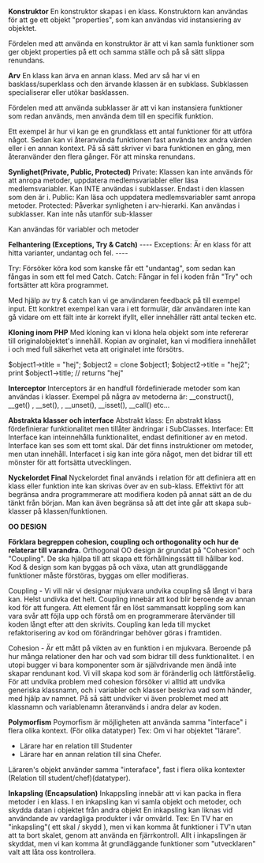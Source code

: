 **Konstruktor**
En konstruktor skapas i en klass. Konstruktorn kan användas för att ge ett objekt "properties", som kan användas vid instansiering av objektet.

Fördelen med att använda en konstruktor är att vi kan samla funktioner som ger objekt properties på ett och samma ställe och på så sätt slippa renundans.

**Arv**
En klass kan ärva en annan klass. Med arv så har vi en basklass/superklass och den ärvande klassen är en subklass. Subklassen specialiserar eller utökar basklassen.

Fördelen med att använda subklasser är att vi kan instansiera funktioner som redan används, men använda dem till en specifik funktion.


Ett exempel är hur vi kan ge en grundklass ett antal funktioner för att utföra något. Sedan kan vi återanvända funktionen fast använda tex andra värden eller i en annan kontext.
På så sätt skriver vi bara funktionen en gång, men återanvänder den flera gånger. För att minska renundans. 

**Synlighet(Private, Public, Protected)**
Private: Klassen kan inte används för att anropa metoder, uppdatera medlemsvariabler eller läsa medlemsvariabler. Kan INTE användas i subklasser. Endast i den klassen som den är i. 
Public: Kan läsa och uppdatera medlemsvariabler samt anropa metoder.
Protected: Påverkar synligheten i arv-hierarki. Kan användas i subklasser. Kan inte nås utanför sub-klasser

Kan användas för variabler och metoder

**Felhantering (Exceptions, Try & Catch)**
---- Exceptions: Är en klass för att hitta varianter, undantag och fel. ----

Try: Försöker köra kod som kanske får ett "undantag", som sedan kan fångas in som ett fel med Catch.
Catch: Fångar in fel i koden från "Try" och fortsätter att köra programmet.

Med hjälp av try & catch kan vi ge användaren feedback på till exempel input. Ett konktret exempel kan vara i ett formulär, där användaren inte kan gå vidare om ett fält inte är korrekt ifyllt, eller innehåller rätt antal tecken etc.

**Kloning inom PHP**
Med kloning kan vi klona hela objekt som inte refererar till originalobjektet's innehåll.
Kopian av orginalet, kan vi modifiera innehållet i och med full säkerhet veta att originalet inte försötrs. 


$object1->title = "hej";
$object2 = clone $object1;
$object2->title = "hej2";
print $object1->title; // returns "hej"


**Interceptor**
Interceptors är en handfull fördefinierade metoder som kan användas i klasser.
Exempel på några av metoderna är:  __construct(), __get() , __set(), , __unset(), __isset(), __call() etc... 


**Abstrakta klasser och interface**
Abstrakt klass: En abstrakt klass fördefinierar funktionalitet men tillåter ändringar i SubClasses.
Interface: Ett Interface kan inteinnehålla funktionalitet, endast definitioner av en metod. Interface kan ses som ett tomt skal. Där det finns instruktioner om metoder, men utan innehåll. Interfacet i sig kan inte göra något, men det bidrar till ett mönster för att fortsätta utvecklingen.

**Nyckelordet Final**
Nyckelordet final används i relation för att definiera att en klass eller funktion inte kan skrivas över av en sub-klass.
Effektivt för att begränsa andra programmerare att modifiera koden på annat sätt an de du tänkt från början.
Man kan även begränsa så att det inte går att skapa sub-klasser på klassen/funktionen.


   **OO DESIGN**

**Förklara begreppen cohesion, coupling och orthogonality och hur de relaterar till varandra.**
Orthogonal OO design är grundat på "Cohesion" och "Coupling".  De ska hjälpa till att skapa ett förhållningssätt
till hållbar kod. Kod & design som kan byggas på och växa, utan att grundläggande funktioner måste förstöras, byggas om eller modifieras.


Coupling - Vi vill när vi designar mjukvara undvika coupling så långt vi bara kan. Helst undivka det helt. 
Coupling innebär att kod blir beroende av annan kod för att fungera. Att element får en löst sammansatt koppling
som kan vara svår att föjla upp och förstå om en programmerare återvänder till koden långt efter att den skrivits. Coupling kan leda
till mycket refaktorisering av kod om förändringar behöver göras i framtiden.

Cohesion - Är ett mått på vikten av en funktion i en mjukvara. Beroende på hur många relationer den har och vad som bidrar till dess funktionalitet.
I en utopi bugger vi bara komponenter som är självdrivande men ändå inte skapar rendunant kod. Vi vill skapa kod som är föränderlig och lättförståelig. 
För att undvika problem med cohesion försöker vi alltid att undvika generiska klassnamn, och i variabler och klasser beskriva vad som händer, med hjälp av namnet.
På så sätt undviker vi även problemet med att klassnamn och variablenamn återanvänds i andra delar av koden.

**Polymorfism**
Poymorfism är möjligheten att använda samma "interface" i flera olika kontext. (För olika datatyper)
Tex: 
Om vi har objektet "lärare". 
 - Lärare har en relation till Studenter
 - Lärare har en annan relation till sina Chefer. 
 
 Läraren's objekt använder samma "interaface", fast i flera olika kontexter (Relation till student/chef)(datatyper).
 
**Inkapsling (Encapsulation)**
Inkappsling innebär att vi kan packa in flera metoder i en klass.
I en inkapsling kan vi samla objekt och metoder, och skydda datan i objektet från andra objekt
En inkapsling kan liknas vid användande av vardagliga produkter i vår omvärld. 
Tex: 
En TV har en "inkapsling"( ett skal / skydd ), men vi kan komma åt funktioner i TV'n utan att ta bort skalet, genom att använda
en fjärrkontroll. Allt i inkapslingen är skyddat, men vi kan komma åt grundläggande funktioner som "utvecklaren" valt att
låta oss kontrollera. 
